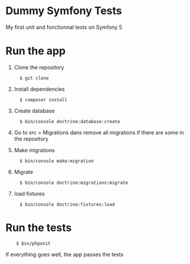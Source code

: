 # Dummy Symfony Tests

My first unit and fonctionnal tests on Symfony 5


# Run the app


1. Clone the repository 
    
         $ git clone 
 
2. Install dependencies 

         $ composer install 
         
3. Create database

         $ bin/console doctrine:database:create 

4. Go to src > Migrations dans remove all migrations if there are some in the repository 

         
5. Make migrations 

         $ bin/console make:migration 
         
6. Migrate 

         $ bin/console doctrine:migrations:migrate 
         
7. load fixtures 

         $ bin/console doctrine:fixtures:load 
         

# Run the tests 
        
        $ bin/phpunit 
        
        
If everything goes well, the app passes the tests  
